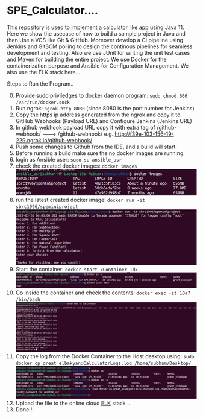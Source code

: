 # SPE_Calculator....

This repository is used to implement a calculator like app using Java 11. Here we show the usecase of how to build a sample project in Java and then Use a VCS like Git & GitHub. Moreover develop a CI pipeline using Jenkins and GitSCM polling to design the continous pipelines for seamless development and testing. Also we use JUnit for writing the unit test cases and Maven for building the entire project. We use Docker for the containerization purpose and Ansible for Configuration Management. We also use the ELK stack here...


Steps to Run the Program..

0. Provide sudo priviledges to docker daemon program: `sudo chmod 666 /var/run/docker.sock`
1. Run ngrok: `ngrok http 8080` (since 8080 is the port number for Jenkins)
2. Copy the https ip address generated from the ngrok and copy it to GitHub Webhooks (Payload URL) and Configure Jenkins (Jenkins URL)
3. In github webhook payload URL copy it with extra tag of /github-webhook/ ---> <Https Ip address>/github-webhook/   e.g. http://f39e-103-156-19-229.ngrok.io/github-webhook/
4. Push some changes to Github from the IDE, and a build will start.
5. Before running a build make sure the no docker images are running.
6. login as Ansible user: `sudo su ansible_usr`
7. check the created docker images: `docker images`
    ![img.png](img.png)
8. run the latest created docker image: `docker run -it sbrc1996/speminiproject`
    ![img_1.png](img_1.png)
9. Start the container:  `docker start <Container_Id>`
    ![img_2.png](img_2.png)
10. Go inside the container and check the contents: `docker exec -it 10a7 /bin/bash`
    ![img_3.png](img_3.png)
11. Copy the log from the Docker Container to the Host desktop using: `sudo docker cp great_elbakyan:CalculatorLogs.log /home/subham/Desktop/`
    ![img_5.png](img_5.png)
12. Upload the file to the online cloud [ELK](https://cloud.elastic.co/home) stack ..
13. Done!!!

